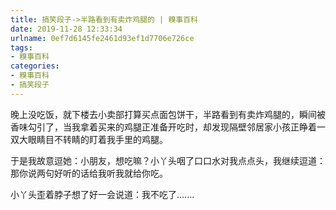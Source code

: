 ```yaml
---
title: 搞笑段子->半路看到有卖炸鸡腿的 | 糗事百科
date: 2019-11-28 12:33:34
urlname: 0ef7d6145fe2461d93ef1d7706e726ce
tags: 
- 糗事百科
categories:
- 糗事百科
- 搞笑段子
---
```

晚上没吃饭，就下楼去小卖部打算买点面包饼干，半路看到有卖炸鸡腿的，瞬间被香味勾引了，当我拿着买来的鸡腿正准备开吃时，却发现隔壁邻居家小孩正睁着一双大眼睛目不转睛的盯着我手里的鸡腿。

于是我故意逗她：小朋友，想吃嘛？小丫头咽了口口水对我点点头，我继续逗道：那你说两句好听的话给我听我就给你吃。

小丫头歪着脖子想了好一会说道：我不吃了.......


